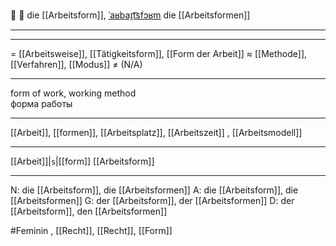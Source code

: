 📝 🔴 die [[Arbeitsform]], [ˈaʁbaɪ̯t͡sfɔʁm](https://youglish.com/pronounce/Arbeitsform/german)
die [[Arbeitsformen]]

---


---
= [[Arbeitsweise]], [[Tätigkeitsform]], [[Form der Arbeit]]
≈ [[Methode]], [[Verfahren]], [[Modus]]
≠ (N/A)

---
form of work, working method  
форма работы

---
[[Arbeit]], [[formen]], [[Arbeitsplatz]], [[Arbeitszeit]]
, [[Arbeitsmodell]]

---
[[Arbeit]]|`s`|[[form]]
[[Arbeitsform]]


---
N: die [[Arbeitsform]], die [[Arbeitsformen]]
A: die [[Arbeitsform]], die [[Arbeitsformen]]
G: der [[Arbeitsform]], der [[Arbeitsformen]]
D: der [[Arbeitsform]], den [[Arbeitsformen]]


#Feminin , [[Recht]], [[Recht]], [[Form]]